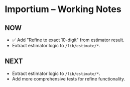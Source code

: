 # Importium – Working Notes

## NOW
- ✅ Add "Refine to exact 10-digit" from estimator result.
- Extract estimator logic to `/lib/estimate/*`.

## NEXT
- Extract estimator logic to `/lib/estimate/*`.
- Add more comprehensive tests for refine functionality.
